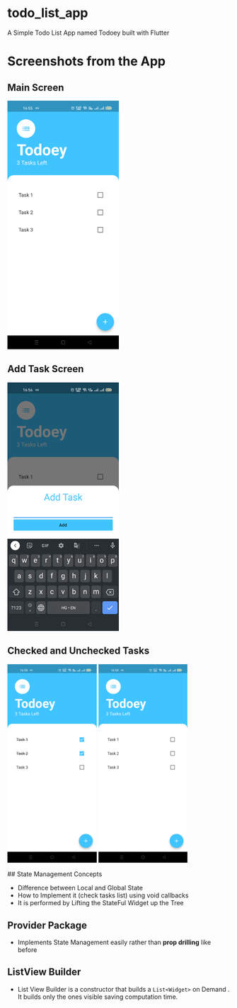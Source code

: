 # todo_list_app

A Simple Todo List App named Todoey built with Flutter

# Screenshots from the App

## Main Screen
<img src="flutter_01.png" width="50%"/>


## Add Task Screen
<img src="flutter_02.png" width="50%"/>

## Checked and Unchecked Tasks

<p float="left">
  <img src="flutter_03.png" width="40%" />
  <img src="flutter_04.png" width="40%" /> 
</p>
## State Management Concepts

- Difference between Local and Global State
- How to Implement it (check tasks list) using void callbacks
- It is performed by Lifting the StateFul Widget up the Tree 

## Provider Package

- Implements State Management easily rather than **prop drilling** like before 

## ListView Builder

- List View Builder is a constructor that builds a `List<Widget>` on Demand . It builds only the ones visible saving computation time.
